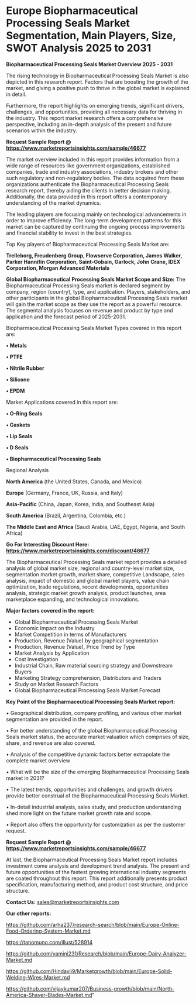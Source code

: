 # Europe Biopharmaceutical Processing Seals Market Segmentation, Main Players, Size, SWOT Analysis 2025 to 2031

<Strong> Biopharmaceutical Processing Seals Market Overview 2025 - 2031</strong>

The rising technology in Biopharmaceutical Processing Seals Market is also depicted in this research report. Factors that are boosting the growth of the market, and giving a positive push to thrive in the global market is explained in detail.

Furthermore, the report highlights on emerging trends, significant drivers, challenges, and opportunities, providing all necessary data for thriving in the industry. This report market research offers a comprehensive perspective, including an in-depth analysis of the present and future scenarios within the industry.

<strong>Request Sample Report @ <a href=https://www.marketreportsinsights.com/sample/46677>https://www.marketreportsinsights.com/sample/46677</a></strong>

The market overview included in this report provides information from a wide range of resources like government organizations, established companies, trade and industry associations, industry brokers and other such regulatory and non-regulatory bodies. The data acquired from these organizations authenticate the Biopharmaceutical Processing Seals research report, thereby aiding the clients in better decision making. Additionally, the data provided in this report offers a contemporary understanding of the market dynamics.

The leading players are focusing mainly on technological advancements in order to improve efficiency. The long-term development patterns for this market can be captured by continuing the ongoing process improvements and financial stability to invest in the best strategies.

Top Key players of Biopharmaceutical Processing Seals Market are:

<strong>Trelleborg, Freudenberg Group, Flowserve Corporation, James Walker, Parker Hannifin Corporation, Saint-Gobain, Garlock, John Crane, IDEX Corporation, Morgan Advanced Materials</strong>

<strong><b>Global Biopharmaceutical Processing Seals Market Scope and Size:</b></strong>
The Biopharmaceutical Processing Seals market is declared segment by company, region (country), type, and application. Players, stakeholders, and other participants in the global Biopharmaceutical Processing Seals market will gain the market scope as they use the report as a powerful resource. The segmental analysis focuses on revenue and product by type and application and the forecast period of 2025-2031.

Biopharmaceutical Processing Seals Market Types covered in this report are:

<strong>•  Metals

•  PTFE

•  Nitrile Rubber

•  Silicone

•  EPDM</strong>

Market Applications covered in this report are:

<strong>•  O-Ring Seals

•  Gaskets

•  Lip Seals

•  D Seals

•  Biopharmaceutical Processing Seals</strong> 

Regional Analysis

<strong>North America</strong> (the United States, Canada, and Mexico)

<strong>Europe</strong> (Germany, France, UK, Russia, and Italy)

<strong>Asia-Pacific</strong> (China, Japan, Korea, India, and Southeast Asia)

<strong>South America</strong> (Brazil, Argentina, Colombia, etc.)

<strong>The Middle East and Africa</strong> (Saudi Arabia, UAE, Egypt, Nigeria, and South Africa)

<strong>Go For Interesting Discount Here: <a href=https://www.marketreportsinsights.com/discount/46677>https://www.marketreportsinsights.com/discount/46677</a></strong>

The Biopharmaceutical Processing Seals market report provides a detailed analysis of global market size, regional and country-level market size, segmentation market growth, market share, competitive Landscape, sales analysis, impact of domestic and global market players, value chain optimization, trade regulations, recent developments, opportunities analysis, strategic market growth analysis, product launches, area marketplace expanding, and technological innovations.

<strong><b>Major factors covered in the report:</b></strong>
<ul>
  <li>Global Biopharmaceutical Processing Seals Market </li>
  <li>Economic Impact on the Industry</li>
  <li>Market Competition in terms of Manufacturers</li>
  <li>Production, Revenue (Value) by geographical segmentation</li>
  <li>Production, Revenue (Value), Price Trend by Type</li>
  <li>Market Analysis by Application</li>
  <li>Cost Investigation</li>
  <li>Industrial Chain, Raw material sourcing strategy and Downstream Buyers</li>
  <li>Marketing Strategy comprehension, Distributors and Traders</li>
  <li>Study on Market Research Factors</li>
  <li>Global Biopharmaceutical Processing Seals Market Forecast</li>
</ul>

<strong><b>Key Point of the Biopharmaceutical Processing Seals Market report:</b></strong>

• Geographical distribution, company profiling, and various other market segmentation are provided in the report.

• For better understanding of the global Biopharmaceutical Processing Seals market status, the accurate market valuation which comprises of size, share, and revenue are also covered.

• Analysis of the competitive dynamic factors better extrapolate the complete market overview

• What will be the size of the emerging Biopharmaceutical Processing Seals market in 2031?

• The latest trends, opportunities and challenges, and growth drivers provide better construal of the Biopharmaceutical Processing Seals Market.

• In-detail industrial analysis, sales study, and production understanding shed more light on the future market growth rate and scope.

• Report also offers the opportunity for customization as per the customer request.

<strong>Request Sample Report @ <a href=https://www.marketreportsinsights.com/sample/46677>https://www.marketreportsinsights.com/sample/46677</a></strong>

At last, the Biopharmaceutical Processing Seals Market report includes investment come analysis and development trend analysis. The present and future opportunities of the fastest growing international industry segments are coated throughout this report. This report additionally presents product specification, manufacturing method, and product cost structure, and price structure.

<strong>Contact Us:</strong>
sales@marketreportsinsights.com

<strong>Our other reports:</strong>

<a href=https://github.com/arha237/research-search/blob/main/Europe-Online-Food-Ordering-System-Market.md>https://github.com/arha237/research-search/blob/main/Europe-Online-Food-Ordering-System-Market.md</a>

<a href=https://tanomuno.com/illust/528914>https://tanomuno.com/illust/528914</a>

<a href=https://github.com/yamini231/Research/blob/main/Europe-Dairy-Analyzer-Market.md>https://github.com/yamini231/Research/blob/main/Europe-Dairy-Analyzer-Market.md</a>

<a href=https://github.com/Hindavii9/Marketgrowth/blob/main/Europe-Solid-Welding-Wires-Market.md>https://github.com/Hindavii9/Marketgrowth/blob/main/Europe-Solid-Welding-Wires-Market.md</a>

<a href=https://github.com/vijaykumar207/Business-growth/blob/main/North-America-Shaver-Blades-Market.md>https://github.com/vijaykumar207/Business-growth/blob/main/North-America-Shaver-Blades-Market.md</a>"
